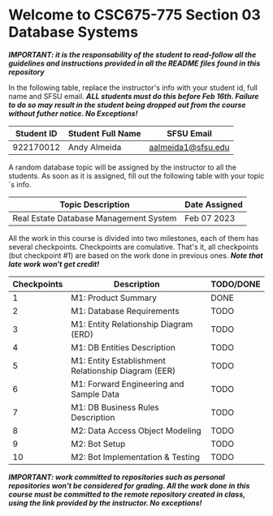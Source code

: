 # Welcome to CSC675-775 Section 03 Database Systems

***IMPORTANT: it is the responsability of the student to read-follow all the guidelines and instructions provided in all the README files found in this repository***

In the following table, replace the instructor's info with your student id, full name and SFSU email. ***ALL students must do this before Feb 16th. Failure to do so may result in the student being dropped out from the course without futher notice. No Exceptions!***


|        Student ID          |     Student Full Name      |        SFSU Email          |
| ---------------------------| ---------------------------| ---------------------------|
|        922170012           |       Andy Almeida         |     aalmeida1@sfsu.edu     |


A random database topic will be assigned by the instructor to all the students. As soon as it is assigned, fill out the following table with your topic´s info.

|           Topic Description            |       Date Assigned        |
| -------------------------------------- | -------------------------- |
| Real Estate Database Management System |        Feb 07 2023         |


All the work in this course is divided into two milestones, each of them has several checkpoints. Checkpoints are comulative. That's it, all checkpoints 
(but checkpoint #1) are based on the work done in previous ones. ***Note that late work won't get credit!***


| Checkpoints |                      Description                      |          TODO/DONE         |
| ----------- | ----------------------------------------------------- | -------------------------- |
|     1       | M1: Product Summary                                   |            DONE            |
|     2       | M1: Database Requirements                             |            TODO            |
|     3       | M1: Entity Relationship Diagram (ERD)                 |            TODO            |
|     4       | M1: DB Entities Description                           |            TODO            |
|     5       | M1: Entity Establishment Relationship Diagram  (EER)  |            TODO            |
|     6       | M1: Forward Engineering and Sample Data               |            TODO            |
|     7       | M1: DB Business Rules Description                     |            TODO            |
|     8       | M2: Data Access Object Modeling                       |            TODO            |
|     9       | M2: Bot Setup                                         |            TODO            |
|     10      | M2: Bot Implementation & Testing                      |            TODO            |



***IMPORTANT: work committed to repositories such as personal repositories won't be considered for grading. All the work done in this course must be committed to the remote repository created in class, using the link provided by the instructor. No exceptions!***




 


